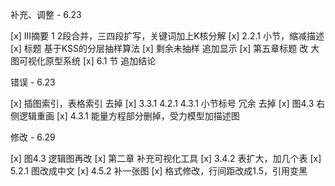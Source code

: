 
补充、调整 - 6.23

[x] III摘要  1 2段合并，三四段扩写，关键词加上K核分解
[x] 2.2.1 小节，缩减描述
[x] 标题 基于KSS的分层抽样算法
[x] 剩余未抽样 追加显示
[x] 第五章标题 改 大图可视化原型系统
[x] 6.1 节 追加结论

错误 - 6.23

[x] 插图索引，表格索引 去掉
[x] 3.3.1 4.2.1 4.3.1 小节标号 冗余  去掉
[x] 图4.3 右侧逻辑重画
[x] 4.3.1 能量方程部分删掉，受力模型加描述图

修改 - 6.29

[x] 图4.3 逻辑图再改
[x] 第二章 补充可视化工具
[x] 3.4.2 表扩大，加几个表
[x] 5.2.1 图改成中文
[x] 4.5.2 补一张图
[x] 格式修改，行间距改成1.5，引用变黑


